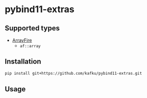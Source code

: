 # pybind11-extras

## Supported types

- [ArrayFire](https://github.com/arrayfire/arrayfire)
  - `af::array`

## Installation

```bash
pip install git+https://github.com/kafku/pybind11-extras.git
```

## Usage

